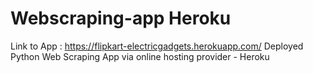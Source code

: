 # Webscraping-app Heroku
Link to App : https://flipkart-electricgadgets.herokuapp.com/
Deployed Python Web Scraping App via online hosting provider - Heroku
